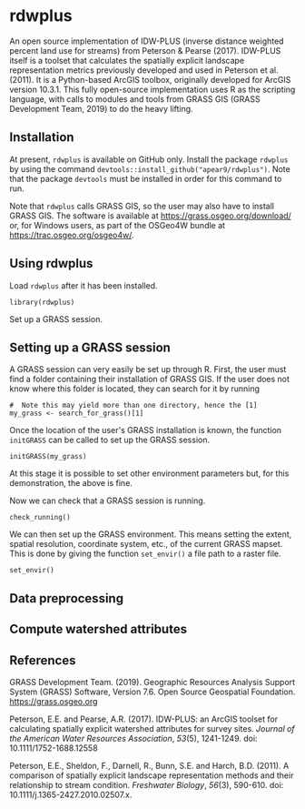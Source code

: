 # rdwplus

An open source implementation of IDW-PLUS (inverse distance weighted percent land use for streams) from Peterson &amp; Pearse (2017). IDW-PLUS itself is a toolset that calculates the spatially explicit landscape representation metrics previously developed and used in Peterson et al. (2011). It is a Python-based ArcGIS toolbox, originally developed for ArcGIS version 10.3.1. This fully open-source implementation uses R as the scripting language, with calls to modules and tools from GRASS GIS (GRASS Development Team, 2019) to do the heavy lifting. 

## Installation

At present, `rdwplus` is available on GitHub only. Install the package `rdwplus` by using the command `devtools::install_github("apear9/rdwplus")`. Note that the package `devtools` must be installed in order for this command to run. 

Note that `rdwplus` calls GRASS GIS, so the user may also have to install GRASS GIS. The software is available at https://grass.osgeo.org/download/ or, for Windows users, as part of the OSGeo4W bundle at https://trac.osgeo.org/osgeo4w/.

## Using rdwplus

Load `rdwplus` after it has been installed. 

```
library(rdwplus)
```

Set up a GRASS session.

## Setting up a GRASS session

A GRASS session can very easily be set up through R. First, the user must find a folder containing their installation of GRASS GIS. If the user does not know where this folder is located, they can search for it by running

```
#  Note this may yield more than one directory, hence the [1]
my_grass <- search_for_grass()[1]
```

Once the location of the user's GRASS installation is known, the function `initGRASS` can be called to set up the GRASS session.

```
initGRASS(my_grass)
```

At this stage it is possible to set other environment parameters but, for this demonstration, the above is fine.

Now we can check that a GRASS session is running.

```
check_running()
```

We can then set up the GRASS environment. This means setting the extent, spatial resolution, coordinate system, etc., of the current GRASS mapset. This is done by giving the function `set_envir()` a file path to a raster file. 

```
set_envir()
```

## Data preprocessing

## Compute watershed attributes

## References

GRASS Development Team. (2019). Geographic Resources Analysis Support System (GRASS) Software, Version 7.6. Open Source Geospatial Foundation. https://grass.osgeo.org

Peterson, E.E. and Pearse, A.R. (2017). IDW-PLUS: an ArcGIS toolset for calculating spatially explicit watershed attributes for survey sites. *Journal of the American Water Resources Association*, *53*(5), 1241-1249. doi: 10.1111/1752-1688.12558

Peterson, E.E., Sheldon, F., Darnell, R., Bunn, S.E. and Harch, B.D. (2011). A comparison of spatially explicit landscape representation methods and their relationship to stream condition. *Freshwater Biology*, *56*(3), 590-610. doi: 10.1111/j.1365-2427.2010.02507.x.
